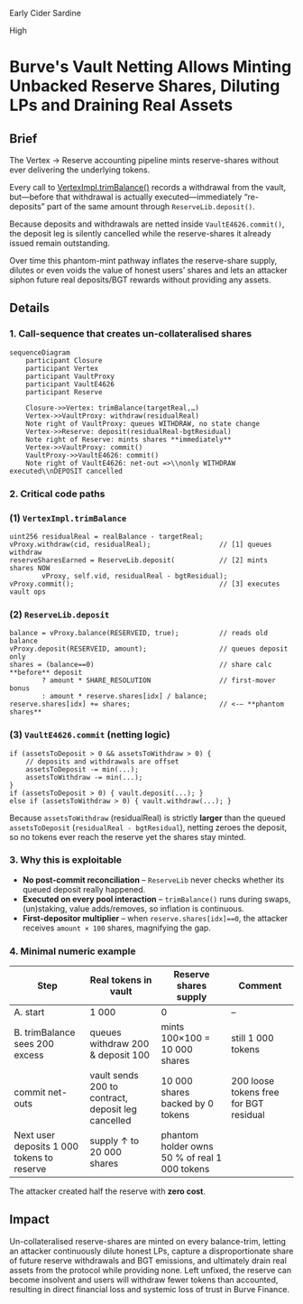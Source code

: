 Early Cider Sardine

High

# Burve's Vault Netting Allows Minting Unbacked Reserve Shares, Diluting LPs and Draining Real Assets

## Brief

The Vertex → Reserve accounting pipeline mints reserve-shares without ever delivering the underlying tokens.

Every call to [VertexImpl.trimBalance()](https://github.com/sherlock-audit/2025-04-burve/blob/main/Burve/src/multi/vertex/Vertex.sol#L60) records a withdrawal from the vault, but—before that withdrawal is actually executed—immediately “re-deposits” part of the same amount through `ReserveLib.deposit()`.

Because deposits and withdrawals are netted inside `VaultE4626.commit()`, the deposit leg is silently cancelled while the reserve-shares it already issued remain outstanding.

Over time this phantom-mint pathway inflates the reserve-share supply, dilutes or even voids the value of honest users’ shares and lets an attacker siphon future real deposits/BGT rewards without providing any assets.

## Details

### 1. Call-sequence that creates un-collateralised shares

```mermaid
sequenceDiagram
    participant Closure
    participant Vertex
    participant VaultProxy
    participant VaultE4626
    participant Reserve

    Closure->>Vertex: trimBalance(targetReal,…)
    Vertex->>VaultProxy: withdraw(residualReal)
    Note right of VaultProxy: queues WITHDRAW, no state change
    Vertex->>Reserve: deposit(residualReal-bgtResidual)
    Note right of Reserve: mints shares **immediately**
    Vertex->>VaultProxy: commit()
    VaultProxy->>VaultE4626: commit()
    Note right of VaultE4626: net-out =>\\nonly WITHDRAW executed\\nDEPOSIT cancelled

```

### 2. Critical code paths

### (1) `VertexImpl.trimBalance`

```solidity
uint256 residualReal = realBalance - targetReal;
vProxy.withdraw(cid, residualReal);                 // [1] queues withdraw
reserveSharesEarned = ReserveLib.deposit(           // [2] mints shares NOW
        vProxy, self.vid, residualReal - bgtResidual);
vProxy.commit();                                    // [3] executes vault ops

```

### (2) `ReserveLib.deposit`

```solidity
balance = vProxy.balance(RESERVEID, true);          // reads old balance
vProxy.deposit(RESERVEID, amount);                  // queues deposit only
shares = (balance==0)                               // share calc **before** deposit
        ? amount * SHARE_RESOLUTION                 // first-mover bonus
        : amount * reserve.shares[idx] / balance;
reserve.shares[idx] += shares;                      // <-– **phantom shares**

```

### (3) `VaultE4626.commit` (netting logic)

```solidity
if (assetsToDeposit > 0 && assetsToWithdraw > 0) {
    // deposits and withdrawals are offset
    assetsToDeposit -= min(...);
    assetsToWithdraw -= min(...);
}
if (assetsToDeposit > 0) { vault.deposit(...); }
else if (assetsToWithdraw > 0) { vault.withdraw(...); }

```

Because `assetsToWithdraw` (residualReal) is strictly **larger** than the queued
`assetsToDeposit` (`residualReal - bgtResidual`), netting zeroes the deposit,
so no tokens ever reach the reserve yet the shares stay minted.

### 3. Why this is exploitable

- **No post-commit reconciliation** – `ReserveLib` never checks whether its queued deposit really happened.
- **Executed on every pool interaction** – `trimBalance()` runs during swaps, (un)staking, value adds/removes, so inflation is continuous.
- **First-depositor multiplier** – when `reserve.shares[idx]==0`, the attacker receives `amount × 100` shares, magnifying the gap.

### 4. Minimal numeric example


Step | Real tokens in vault | Reserve shares supply | Comment
-- | -- | -- | --
A. start | 1 000 | 0 | –
B. trimBalance sees 200 excess | queues withdraw 200 & deposit 100 | mints 100×100 = 10 000 shares | still 1 000 tokens
commit net-outs | vault sends 200 to contract, deposit leg cancelled | 10 000 shares backed by 0 tokens | 200 loose tokens free for BGT residual
Next user deposits 1 000 tokens to reserve | supply ↑ to 20 000 shares | phantom holder owns 50 % of real 1 000 tokens |  

The attacker created half the reserve with **zero cost**.

## Impact

Un-collateralised reserve-shares are minted on every balance-trim, letting an attacker continuously dilute honest LPs, capture a disproportionate share of future reserve withdrawals and BGT emissions, and ultimately drain real assets from the protocol while providing none. Left unfixed, the reserve can become insolvent and users will withdraw fewer tokens than accounted, resulting in direct financial loss and systemic loss of trust in Burve Finance.